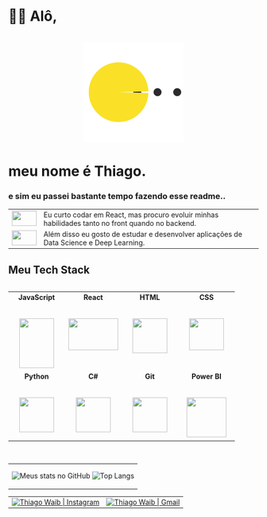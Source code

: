 
# 👋🏻 Alô,
<div align="center">
	<br>
	<img src="https://raw.githubusercontent.com/Aniket965/Aniket965/master/pacman.svg?sanitize=true" width="200" height="200">
</div>

# meu nome é Thiago. 
### e sim eu passei bastante tempo fazendo esse readme..
<table align="center"><tr><td vlign="middle">
<img src="https://upload.wikimedia.org/wikipedia/commons/thumb/a/a7/React-icon.svg/800px-React-icon.svg.png" width=50 height=30 verticalAlign=middle/></td><td>Eu curto codar em React, mas procuro evoluir minhas habilidades tanto no front quando no backend.</td></tr><tr><td><img src="https://upload.wikimedia.org/wikipedia/commons/3/3d/Neural_network.svg" width=50 height=30></td><td>  Além disso eu gosto de estudar e desenvolver aplicações de Data Science e Deep Learning.</td><tr><table>

## Meu Tech Stack

<table align="center">
  <tbody>
    <tr valign="top">
      <td width="25%" align="center">
	      <span><strong>JavaScript</strong></span><br><br><br>
        <img height="100px" src="https://upload.wikimedia.org/wikipedia/commons/9/99/Unofficial_JavaScript_logo_2.svg" width=70 height=70>
      </td>
      <td width="25%" align="center">
	      <span><strong>React</strong></span><br><br><br>
        <img height="64px" src="https://upload.wikimedia.org/wikipedia/commons/thumb/a/a7/React-icon.svg/800px-React-icon.svg.png" width=100 height=70>
      </td>
      <td width="25%" align="center">
        <span><strong>HTML</strong></span><br><br><br>
        <img src="https://cdn.svgporn.com/logos/html-5.svg" width=70 height=70>
      </td>
      <td width="25%" align="center">
        <span><strong>CSS</strong></span><br><br><br>
        <img height="64px" src="https://cdn.svgporn.com/logos/css-3.svg" width=70 height=70>
      </td>
     </tr>
    <tr valign="top">
      <td width="25%" align="center">
        <span><strong>Python</strong></span><br><br><br>
        <img width=70 height=70 src="https://camo.githubusercontent.com/888e388801f947dec7c3d843942c277af25fe2b1aed1821542c4e711f210312a/68747470733a2f2f75706c6f61642e77696b696d656469612e6f72672f77696b6970656469612f636f6d6d6f6e732f7468756d622f632f63332f507974686f6e2d6c6f676f2d6e6f746578742e7376672f37363870782d507974686f6e2d6c6f676f2d6e6f746578742e7376672e706e67">
      </td>
      <td width="25%" align="center">
        <span><strong>C#</strong></span><br><br><br>
        <img width=70 height=70 src="https://upload.wikimedia.org/wikipedia/commons/7/7a/C_Sharp_logo.svg">
      </td>
      <td width="25%" align="center">
        <span><strong>Git</strong></span><br><br><br>
        <img width=70 height=70 src="https://cdn.svgporn.com/logos/git-icon.svg">
      </td>
      <td width="25%" align="center">
        <span><strong>Power BI</strong></span><br><br><br>
        <img width=80 height=80 src="https://images.squarespace-cdn.com/content/v1/52d1b75de4b0ed895b7e7de9/1434810986621-C5ZQRECIJU82E89KX2XU/ke17ZwdGBToddI8pDm48kILaDkjNOlqNOl9C_wRCCiRZw-zPPgdn4jUwVcJE1ZvWEtT5uBSRWt4vQZAgTJucoTqqXjS3CfNDSuuf31e0tVEfWr5hv_axqyKD7PXBpZijVjFAk5PyTjBNgxkhzFh7ZD-3CTWZQ124CTRPXn-dnvM/image-asset.png?format=300w">
      </td>
    </tr>

  </tbody>
</table>
<br>

<table align="center"><tr align="center" valign="middle"><td>
	
![Meus stats no GitHub](https://github-readme-stats.vercel.app/api?username=thiagowaib&show_icons=true&theme=radical)
![Top Langs](https://github-readme-stats.vercel.app/api/top-langs/?username=thiagowaib&layout=compact&theme=radical)

</td></tr></table>
<table align="center"><tr><td>
<a href="https://www.instagram.com/thiagowaib/">
    <img alt="Thiago Waib | Instagram" width="50px" 
	 height=50 src="https://upload.wikimedia.org/wikipedia/commons/a/a5/Instagram_icon.png"></a>
   </td><td><a href="mailto:thiagobranco@alunos.utfpr.edu.br">
<img  alt="Thiago Waib | Gmail" width="50px" height=50 paddingLeft=50 src="https://upload.wikimedia.org/wikipedia/commons/7/7e/Gmail_icon_%282020%29.svg"/></a></td></tr></table>
